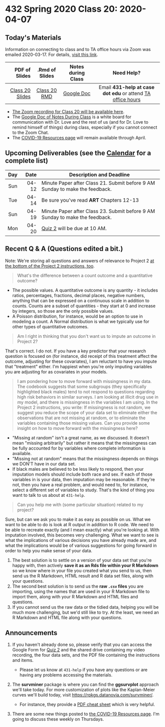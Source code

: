 # 432 Spring 2020 Class 20: 2020-04-07

## Today's Materials

Information on connecting to class and to TA office hours via Zoom was emailed 2020-03-17. For details, [visit this link](https://github.com/THOMASELOVE/2020-432/blob/master/zoom.md). 

PDF of Slides | .Rmd of Slides | Notes during Class | Need Help? 
------------: | :------------------: | :---------------------------: | :------------------------:
[Class 20 Slides](https://github.com/THOMASELOVE/2020-432/blob/master/classes/class20/432_2020_slides20.pdf) | [Class 20 RMD](https://github.com/THOMASELOVE/2020-432/blob/master/classes/class20/432_2020_slides20.Rmd) | [Google Doc](https://docs.google.com/document/d/1VpnXK654mVLJKMnbxMyhvLSEaOwyZhO2itaMf1a3N4U/edit?usp=sharing) | Email **431-help at case dot edu** or attend [TA office hours](https://github.com/THOMASELOVE/2020-432/blob/master/calendar.md#ta-office-hours)

- [The Zoom recording for Class 20 will be available here]().
- The [Google Doc of Notes During Class](https://docs.google.com/document/d/1VpnXK654mVLJKMnbxMyhvLSEaOwyZhO2itaMf1a3N4U/edit?usp=sharing) is a white board for communication with Dr. Love and the rest of us (and for Dr. Love to remind himself of things) during class, especially if you cannot connect to the Zoom Chat.
- The [COVID-19 Resources page](https://github.com/THOMASELOVE/2020-432/blob/master/covid19resources.md) will remain available through April.

## Upcoming Deliverables (see the [Calendar](https://github.com/THOMASELOVE/2020-432/blob/master/calendar.md) for a complete list)

Day | Date  | Description and Deadline
:--: | ----: | ----------------------------------------------------------------------------------------------
Sun | 04-12 | Minute Paper after Class 21. Submit before 9 AM Sunday to make the feedback.
Tue | 04-14 | Be sure you've read **ART** Chapters 12-13
Sun | 04-19 | Minute Paper after Class 23. Submit before 9 AM Sunday to make the feedback.
Mon | 04-20 | [Quiz 2](https://github.com/THOMASELOVE/2020-432/tree/master/quizzes/quiz2) will be due at 10 AM.

## Recent Q & A (Questions edited a bit.)

Note: We're storing all questions and answers of relevance to Project 2 [at the bottom of the Project 2 instructions, too](https://github.com/THOMASELOVE/2020-432/blob/master/projects/project2/README.md#questions-and-answers).

> What's the difference between a count outcome and a quantitative outcome?

- The possible values. A quantitative outcome is any quantity - it includes ratios, percentages, fractions, decimal places, negative numbers, anything that can be expressed on a continuous scale in addition to counts. Counts are a subset of quantities - they start at 0 and increase by integers, so those are the only possible values. 
- A Poisson distribution, for instance, would be an option to use in modeling a count. A Normal distribution is what we typically use for other types of quantitative outcomes.

> Am I right in thinking that you don't want us to impute an outcome in Project 2?

That's correct. I do not. If you have a key predictor that your research question is focused on (for instance, did receipt of this treatment affect the outcome, adjusting for these covariates), I am reluctant to have you impute that "treatment" either. I'm happiest when you're only imputing variables you are adjusting for as covariates in your models.

> I am pondering how to move forward with missingness in my data. The codebook suggests that some subgroups (they specifically highlighted black males) tend to not respond to questions regarding high risk behaviors in similar surveys. I am looking at illicit drug use in my model, and there is missingness in the variables I am using. In the Project 2 instructions, you write: If missingness is not random, we suggest you reduce the scope of your data set to eliminate either the observations that are not missing at random, or to eliminate the variables containing those missing values. Can you provide some insight on how to move forward with the missingness here? 

- "Missing at random" isn't a great name, as we discussed. It doesn't mean "missing arbitrarily" but rather it means that the missingness can be fully accounted for by variables where complete information is available. 
- "Missing not at random" means that the missingness depends on things we DON'T have in our data set.
- If black males are believed to be less likely to respond, then your imputation models should include both race and sex. If each of those variables in is your data, then imputation may be reasonable. If they're not, then you have a real problem, and would need to, for instance, select a different set of variables to study. That's the kind of thing you want to talk to us about at `431-help`. 

> Can you help me with (some particular situation) related to my project?

Sure, but can we ask you to make it as easy as possible on us. What we want to be able to do is look at R output in addition to R code. We need to be able to recreate exactly (and I mean exactly) what you're looking at. With imputation involved, this becomes very challenging. What we want to see is what the implications of various decisions you have already made are, and what the implications would be of various suggestions for going forward in order to help you make sense of your data. 

1. The best solution is to settle on a version of your data set that you're happy with, then actively **save it as an Rds file within your R Markdown** so we know where in your file you created what you send to us, then send us the R Markdown, HTML result and R data set files, along with your questions. 
2. The second best solution is to send us the **raw `.csv` files** you are importing, using the names that are used in your R Markdown file to import them, along with your R Markdown and HTML files and questions.
3. If you cannot send us the raw data or the tidied data, helping you will be much more challenging, but we'd still like to try. At the least, we need an R Markdown and HTML file along with your questions.

## Announcements

1. If you haven't already done so, please verify that you can access the Google Form for [Quiz 2](https://github.com/THOMASELOVE/2020-432/tree/master/quizzes/quiz2) and the shared drive containing my video recording, the four data sets, and the PDF file containing the instructions and items. 
    - Please let us know at `431-help` if you have any questions or are having any problems accessing the materials. 

2. The **survminer** package is where you can find the **ggsurvplot** approach we'll take today. For more customization of plots like the Kaplan-Meier curves we'll build today, visit https://rpkgs.datanovia.com/survminer/. 
    - For instance, they provide a [PDF cheat sheet](https://rpkgs.datanovia.com/survminer/survminer_cheatsheet.pdf) which is very helpful.

3. There are some new things posted to [the COVID-19 Resources page](https://github.com/THOMASELOVE/2020-432/blob/master/covid19resources.md). I'm going to discuss these weekly on Thursdays.
